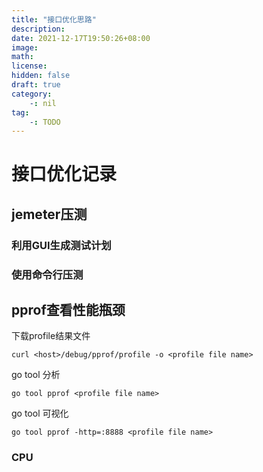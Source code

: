 ```yaml
---
title: "接口优化思路"
description: 
date: 2021-12-17T19:50:26+08:00
image: 
math: 
license: 
hidden: false
draft: true
category:
    -: nil
tag:
    -: TODO
---
```


# 接口优化记录

## jemeter压测

### 利用GUI生成测试计划

### 使用命令行压测





## pprof查看性能瓶颈

下载profile结果文件

`curl <host>/debug/pprof/profile -o <profile file name>`

go tool 分析

`go tool pprof <profile file name>`

go tool 可视化

`go tool pprof -http=:8888 <profile file name>`

### CPU